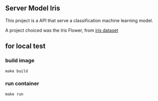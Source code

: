 ## Server Model Iris

This project is a API that serve a classification machine learning model.

A project choiced was the Iris Flower, from [iris dataset](https://en.wikipedia.org/wiki/Iris_flower_data_set) 

## for local test
### build image
`make build`
### run container
`make run`